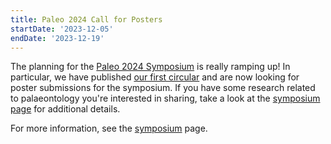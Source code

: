 ```yaml
---
title: Paleo 2024 Call for Posters
startDate: '2023-12-05'
endDate: '2023-12-19'
---
```


The planning for the [Paleo 2024 Symposium](/events/symposium) is really ramping up! In particular, we have published [our first circular](/symposium/2024/Paleo2024Circular1MDT.pdf) and are now looking for poster submissions for the symposium. If you have some research related to palaeontology you're interested in sharing, take a look at the [symposium page](/events/symposium) for additional details.

For more information, see the [symposium](/events/symposium) page.

